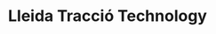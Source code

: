 ---
title: "Lleida Tracció Technology"
url: /lleida/lleida-traccio-technology/
shop: Autowerkstatt
---